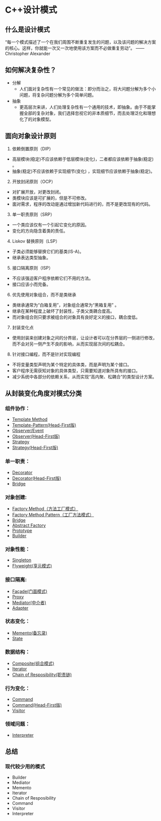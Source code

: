 # C++设计模式

## 什么是设计模式
“每一个模式描述了一个在我们周围不断重复发生的问题，以及该问题的解决方案的核心。这样，你就能一次又一次地使用该方案而不必做重复劳动”。
——Christopher Alexander

## 如何解决复杂性？
+ 分解
  + 人们面对复杂性有一个常见的做法：即分而治之，将大问题分解为多个小问题，将复杂问题分解为多个简单问题。
+ 抽象
  + 更高层次来讲，人们处理复杂性有一个通用的技术，即抽象。由于不能掌握全部的复杂对象，我们选择忽视它的非本质细节，而去处理泛化和理想化了的对象模型。
  
  
## 面向对象设计原则
1. 依赖倒置原则（DIP）
  + 高层模块(稳定)不应该依赖于低层模块(变化)，二者都应该依赖于抽象(稳定) 。
  + 抽象(稳定)不应该依赖于实现细节(变化) ，实现细节应该依赖于抽象(稳定)。
2. 开放封闭原则（OCP）
  + 对扩展开放，对更改封闭。
  + 类模块应该是可扩展的，但是不可修改。
  + 面对需求，程序的改动是通过增加新代码进行的，而不是更改现有的代码。
3. 单一职责原则（SRP）
  + 一个类应该仅有一个引起它变化的原因。
  + 变化的方向隐含着类的责任。
4. Liskov 替换原则（LSP）
  + 子类必须能够替换它们的基类(IS-A)。
  + 继承表达类型抽象。
5. 接口隔离原则（ISP）
  + 不应该强迫客户程序依赖它们不用的方法。
  + 接口应该小而完备。
6. 优先使用对象组合，而不是类继承
  + 类继承通常为“白箱复用”，对象组合通常为“黑箱复用” 。
  + 继承在某种程度上破坏了封装性，子类父类耦合度高。
  + 而对象组合则只要求被组合的对象具有良好定义的接口，耦合度低。
7. 封装变化点
  + 使用封装来创建对象之间的分界层，让设计者可以在分界层的一侧进行修改，而不会对另一侧产生不良的影响，从而实现层次间的松耦合。
8. 针对接口编程，而不是针对实现编程
  + 不将变量类型声明为某个特定的具体类，而是声明为某个接口。
  + 客户程序无需获知对象的具体类型，只需要知道对象所具有的接口。
  + 减少系统中各部分的依赖关系，从而实现“高内聚、松耦合”的类型设计方案。

## 从封装变化角度对模式分类
### 组件协作：
+ [Template Method](https://github.com/dal-code/Cpp-Design-Patterns/tree/master/Template%20Method)
+ [Template-Pattern(Head-First版)](https://github.com/dal-code/Cpp-Design-Patterns/tree/master/Template-Pattern)
+ [Observer/Event](https://github.com/dal-code/Cpp-Design-Patterns/tree/master/Observer)
+ [Observer(Head-First版)](https://github.com/dal-code/Cpp-Design-Patterns/tree/master/Observer-Pattern)
+ [Strategy](https://github.com/dal-code/Cpp-Design-Patterns/tree/master/Strategy)
+ [Strategy(Head-First版)](https://github.com/dal-code/Cpp-Design-Patterns/tree/master/Strategy-Pattern)
### 单一职责：
+ [Decorator](https://github.com/dal-code/Cpp-Design-Patterns/tree/master/Decorator)
+ [Decorator(Head-First版)](https://github.com/dal-code/Cpp-Design-Patterns/tree/master/Decorator-Pattern)
+ [Bridge](https://github.com/dal-code/Cpp-Design-Patterns/tree/master/Bridge)
### 对象创建:
+ [Factory Method（方法工厂模式）](https://github.com/dal-code/Cpp-Design-Patterns/tree/main/Factory%20Method)
+ [Factory Method Pattern（工厂方法模式）](https://github.com/dal-code/Cpp-Design-Patterns/tree/main/Factory-Method-Pattern)
+ [Bridge](https://github.com/dal-code/Cpp-Design-Patterns/tree/master/Bridge)
+ [Abstract Factory](https://github.com/dal-code/Cpp-Design-Patterns/tree/master/Abstract%20Factory)
+ [Prototype](https://github.com/dal-code/Cpp-Design-Patterns/tree/master/Prototype)
+ [Builder](https://github.com/dal-code/Cpp-Design-Patterns/tree/master/Builder)
### 对象性能：
+ [Singleton](https://github.com/dal-code/Cpp-Design-Patterns/tree/master/Singleton)
+ [Flyweight(享元模式)](https://github.com/dal-code/Cpp-Design-Patterns/tree/master/Flyweight)
### 接口隔离:
+ [Façade(门面模式)](https://github.com/dal-code/Cpp-Design-Patterns/tree/master/Facade)
+ [Proxy](https://github.com/dal-code/Cpp-Design-Patterns/tree/master/Proxy)
+ [Mediator(中介者)](https://github.com/dal-code/Cpp-Design-Patterns/tree/master/Mediator)
+ [Adapter](https://github.com/dal-code/Cpp-Design-Patterns/tree/master/Adapter)
### 状态变化：
+ [Memento(备忘录)](https://github.com/dal-code/Cpp-Design-Patterns/tree/master/Memento)
+ [State](https://github.com/dal-code/Cpp-Design-Patterns/tree/master/State)
### 数据结构：
+ [Composite(组合模式)](https://github.com/dal-code/Cpp-Design-Patterns/tree/master/Composite)
+ [Iterator](https://github.com/dal-code/Cpp-Design-Patterns/tree/master/Iterator)
+ [Chain of Resposibility(职责链)](https://github.com/dal-code/Cpp-Design-Patterns/tree/master/Chain%20of%20Resposibility)
### 行为变化：
+ [Command](https://github.com/dal-code/Cpp-Design-Patterns/tree/master/Command)
+ [Command(Head-First版)](https://github.com/dal-code/Cpp-Design-Patterns/tree/master/Command-Pattern)
+ [Visitor](https://github.com/dal-code/Cpp-Design-Patterns/tree/master/Visitor)
### 领域问题：
+ [Interpreter](https://github.com/dal-code/Cpp-Design-Patterns/tree/master/Interpreter)


## 总结
### 现代较少用的模式
+ Builder
+ Mediator
+ Memento
+ Iterator
+ Chain of Resposibility
+ Command
+ Visitor
+ Interpreter
